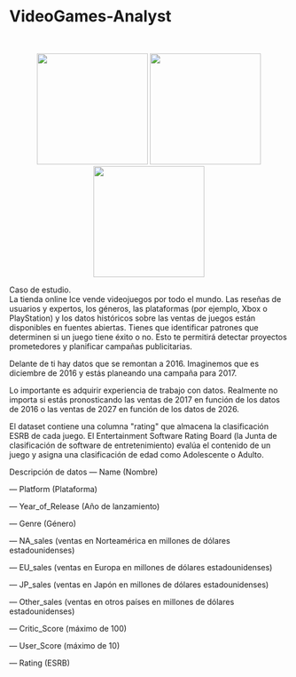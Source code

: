 <h1> VideoGames-Analyst </h1> <br>
<p align = "center">
<img src = "https://media1.giphy.com/media/hMUHSQHQlGxjk95ixB/giphy.gif?cid=6c09b952c9ilmz11vye7ukoifbjxxqhnkwh52lqgwlectf88&ep=v1_internal_gif_by_id&rid=giphy.gif&ct=g" width = "200" height = "200">
<img src = "https://i.gifer.com/76nf.gif" width = "200" height = "200">
<img src = "https://media3.giphy.com/media/v1.Y2lkPTc5MGI3NjExamEydHluN2E2bGtvOXg4ZHZid3JiNzZ2M2hieDI5Z2R0d2Y3aHF0YiZlcD12MV9pbnRlcm5hbF9naWZfYnlfaWQmY3Q9Zw/NqyYi5uEWJEsIUD8mv/giphy.gif" width = "200" height = "200">
<p\>
  

Caso de estudio. <br>
La tienda online Ice vende videojuegos por todo el mundo. Las reseñas de usuarios y expertos, los géneros, las plataformas (por ejemplo, Xbox o PlayStation) y los datos históricos sobre las ventas de juegos están disponibles en fuentes abiertas. Tienes que identificar patrones que determinen si un juego tiene éxito o no. Esto te permitirá detectar proyectos prometedores y planificar campañas publicitarias.

Delante de ti hay datos que se remontan a 2016. Imaginemos que es diciembre de 2016 y estás planeando una campaña para 2017.

Lo importante es adquirir experiencia de trabajo con datos. Realmente no importa si estás pronosticando las ventas de 2017 en función de los datos de 2016 o las ventas de 2027 en función de los datos de 2026.

El dataset contiene una columna "rating" que almacena la clasificación ESRB de cada juego. El Entertainment Software Rating Board (la Junta de clasificación de software de entretenimiento) evalúa el contenido de un juego y asigna una clasificación de edad como Adolescente o Adulto.

Descripción de datos
— Name (Nombre)

— Platform (Plataforma)

— Year_of_Release (Año de lanzamiento)

— Genre (Género) 

— NA_sales (ventas en Norteamérica en millones de dólares estadounidenses) 

— EU_sales (ventas en Europa en millones de dólares estadounidenses) 

— JP_sales (ventas en Japón en millones de dólares estadounidenses) 

— Other_sales (ventas en otros países en millones de dólares estadounidenses) 

— Critic_Score (máximo de 100) 

— User_Score (máximo de 10) 

— Rating (ESRB)
